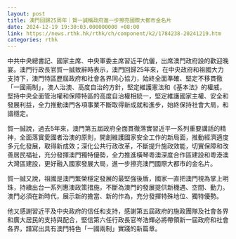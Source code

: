 ```yaml
---
layout: post
title: 澳門回歸25周年｜賀一誠稱政府進一步擦亮國際大都市金名片
date: 2024-12-19 19:30:03.000000000 +08:00
link: https://news.rthk.hk/rthk/ch/component/k2/1784238-20241219.htm
categories: rthk
---
```


中共中央總書記、國家主席、中央軍委主席習近平伉儷，出席澳門政府設的歡迎晚宴。澳門行政長官賀一誠致辭時表示，澳門回歸25年來，在中央政府和祖國大力支持下，澳門特區歷屆政府和社會各界同心協力，始終全面準確、堅定不移貫徹「一國兩制」，澳人治澳、高度自治的方針，堅定維護憲法和《基本法》的權威，堅持中央全面管治權和保障特區的高度自治權相統一，堅定維護國家主權、安全和發展利益，全力推動澳門各項事業不斷取得新成就和進步，始終保持社會大局，和諧穩定。

賀一誠說，過去5年來，澳門第五屆政府全面貫徹落實習近平一系列重要講話的精神，全面落實愛國者治澳的原則，開創維護國家安全工作的新局面，推動經濟適度多元化發展，取得新成效；深化公共行政改革，不斷提升施政效能，切實保障和改善居民福祉，充分發揮澳門獨特優勢，全力推進橫琴粵澳深度合作區建設和粵港澳大灣區建設，更好融入國家發展大局，進一步擦亮澳門國際大都市的金名片。

賀一誠又說，祖國是澳門繁榮穩定發展的最堅強後盾，國家一直把澳門視為掌上明珠，持續出台一系列惠澳政策措施，不斷為澳門的發展提供新機遇、空間、動力。澳門必須在新時代，展示新的擔當、新的作為，充分發揮特殊地位、獨特優勢。

他又感謝習近平及中央政府的信任和支持，感謝第五屆政府的施政團隊及社會各界和廣大居民的支持與配合，堅信第六任行政長官岑浩輝必將帶領新一屆政府和社會各界，譜寫出具有澳門特色「一國兩制」實踐的新篇章。
